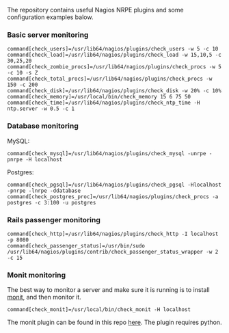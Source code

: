 
The repository contains useful Nagios NRPE plugins and some configuration examples balow.

### Basic server monitoring
```
command[check_users]=/usr/lib64/nagios/plugins/check_users -w 5 -c 10
command[check_load]=/usr/lib64/nagios/plugins/check_load -w 15,10,5 -c 30,25,20
command[check_zombie_procs]=/usr/lib64/nagios/plugins/check_procs -w 5 -c 10 -s Z
command[check_total_procs]=/usr/lib64/nagios/plugins/check_procs -w 150 -c 200
command[check_disk]=/usr/lib64/nagios/plugins/check_disk -w 20% -c 10%
command[check_memory]=/usr/local/bin/check_memory 15 6 75 50
command[check_time]=/usr/lib64/nagios/plugins/check_ntp_time -H ntp.server -w 0.5 -c 1
```

### Database monitoring

MySQL:
```
command[check_mysql]=/usr/lib64/nagios/plugins/check_mysql -unrpe -pnrpe -H localhost
```

Postgres:
```
command[check_pgsql]=/usr/lib64/nagios/plugins/check_pgsql -Hlocalhost -pnrpe -lnrpe -ddatabase
command[check_postgres_proc]=/usr/lib64/nagios/plugins/check_procs -a postgres -c 3:100 -u postgres
```

### Rails passenger monitoring

```
command[check_http]=/usr/lib64/nagios/plugins/check_http -I localhost -p 8080
command[check_passenger_status]=/usr/bin/sudo /usr/lib64/nagios/plugins/contrib/check_passenger_status_wrapper -w 2 -c 15
```

### Monit monitoring

The best way to monitor a server and make sure it is running is to install [monit](https://mmonit.com/monit/), and then monitor it.
```
command[check_monit]=/usr/local/bin/check_monit -H localhost
```
The monit plugin can be found in this repo [here](./plugins/check_monit.py). The plugin requires python.

